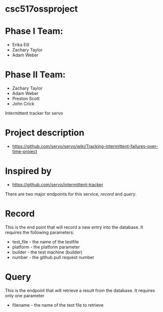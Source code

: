 # csc517ossproject

# Phase I Team:
* Erika Eill
* Zachary Taylor
* Adam Weber

# Phase II Team:
* Zachary Taylor
* Adam Weber
* Preston Scott
* John Crick

Intermittent tracker for servo

# Project description
* https://github.com/servo/servo/wiki/Tracking-intermittent-failures-over-time-project

# Inspired by 
* https://github.com/servo/intermittent-tracker

There are two major endpoints for this service, *record* and *query*.

# Record
This is the end point that will record a new entry into the database.  It requires the following parameters:
* test_file - the name of the testfile
* platform - the platform parameter
* builder - the test machine (builder)
* number - the github pull request number

# Query
This is the endpoint that will retrieve a result from the database.  It requires only one parameter
* filename - the name of the test file to retrieve


